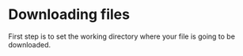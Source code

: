 # Downloading files

First step is to set the working directory where your file is going to be downloaded.




